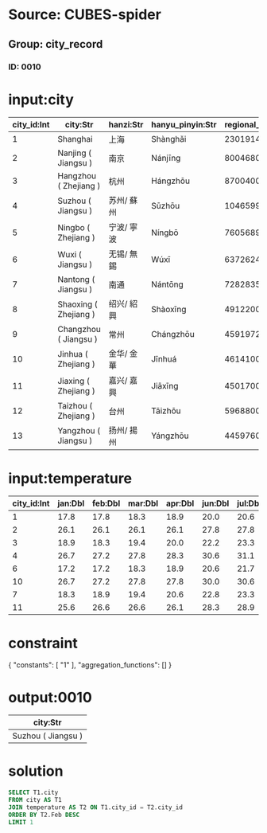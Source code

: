 # Source: CUBES-spider
## Group: city_record
### ID: 0010

# input:city

| city_id:Int | city:Str | hanzi:Str | hanyu_pinyin:Str | regional_population:Int | gdp:Dbl |
|---|---|---|---|---|---|
| 1 | Shanghai | 上海 | Shànghǎi | 23019148 | 1919.57 |
| 2 | Nanjing ( Jiangsu ) | 南京 | Nánjīng | 8004680 | 614.55 |
| 3 | Hangzhou ( Zhejiang ) | 杭州 | Hángzhōu | 8700400 | 701.18 |
| 4 | Suzhou ( Jiangsu ) | 苏州/ 蘇州 | Sūzhōu | 10465994 | 1071.7 |
| 5 | Ningbo ( Zhejiang ) | 宁波/ 寧波 | Níngbō | 7605689 | 601.05 |
| 6 | Wuxi ( Jiangsu ) | 无锡/ 無錫 | Wúxī | 6372624 | 688.02 |
| 7 | Nantong ( Jiangsu ) | 南通 | Nántōng | 7282835 | 408.02 |
| 8 | Shaoxing ( Zhejiang ) | 绍兴/ 紹興 | Shàoxīng | 4912200 | 329.12 |
| 9 | Changzhou ( Jiangsu ) | 常州 | Chángzhōu | 4591972 | 358.04 |
| 10 | Jinhua ( Zhejiang ) | 金华/ 金華 | Jīnhuá | 4614100 | 244.77 |
| 11 | Jiaxing ( Zhejiang ) | 嘉兴/ 嘉興 | Jiāxīng | 4501700 | 266.81 |
| 12 | Taizhou ( Zhejiang ) | 台州 | Tāizhōu | 5968800 | 279.49 |
| 13 | Yangzhou ( Jiangsu ) | 扬州/ 揚州 | Yángzhōu | 4459760 | 263.03 |

# input:temperature

| city_id:Int | jan:Dbl | feb:Dbl | mar:Dbl | apr:Dbl | jun:Dbl | jul:Dbl | aug:Dbl | sep:Dbl | oct:Dbl | nov:Dbl | dec:Dbl |
|---|---|---|---|---|---|---|---|---|---|---|---|
| 1 | 17.8 | 17.8 | 18.3 | 18.9 | 20.0 | 20.6 | 20.6 | 20.6 | 20.0 | 19.4 | 18.3 |
| 2 | 26.1 | 26.1 | 26.1 | 26.1 | 27.8 | 27.8 | 28.3 | 28.3 | 28.3 | 27.2 | 26.7 |
| 3 | 18.9 | 18.3 | 19.4 | 20.0 | 22.2 | 23.3 | 23.9 | 23.3 | 22.8 | 21.7 | 20.0 |
| 4 | 26.7 | 27.2 | 27.8 | 28.3 | 30.6 | 31.1 | 31.7 | 31.7 | 30.6 | 28.9 | 27.8 |
| 6 | 17.2 | 17.2 | 18.3 | 18.9 | 20.6 | 21.7 | 21.7 | 21.1 | 20.6 | 20.0 | 18.3 |
| 10 | 26.7 | 27.2 | 27.8 | 27.8 | 30.0 | 30.6 | 31.1 | 31.1 | 30.6 | 28.9 | 27.8 |
| 7 | 18.3 | 18.9 | 19.4 | 20.6 | 22.8 | 23.3 | 23.3 | 23.3 | 22.8 | 21.7 | 20.0 |
| 11 | 25.6 | 26.6 | 26.6 | 26.1 | 28.3 | 28.9 | 29.4 | 29.4 | 28.9 | 27.2 | 26.1 |

# constraint

{
  "constants": [
    "1"
  ],
  "aggregation_functions": []
}

# output:0010

| city:Str |
|---|
| Suzhou ( Jiangsu ) |

# solution

```sql
SELECT T1.city
FROM city AS T1
JOIN temperature AS T2 ON T1.city_id = T2.city_id
ORDER BY T2.Feb DESC
LIMIT 1
```
